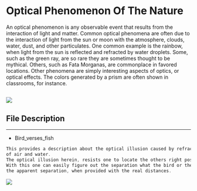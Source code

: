 # Optical Phenomenon Of The Nature
 An optical phenomenon is any observable event that results from the interaction of light and matter.
 Common optical phenomena are often due to the interaction of light from the sun or moon with the atmosphere, clouds, water,     dust, and other particulates. One common example is the rainbow, when light from the sun is reflected and refracted by water   droplets. Some, such as the green ray, are so rare they are sometimes thought to be mythical. Others, such as Fata Morganas, are commonplace in favored locations. Other phenomena are simply interesting aspects of optics, or optical effects. The colors generated by a prism are often shown in classrooms, for instance.
 

![](file:///home/divya/Downloads/Awesome_Optical_Phenomenon.jpg)
---

## File Description
---
* Bird_verses_fish
```c
This provides a description about the optical illusion caused by refraction at the interface
of air and water.
The optical illusion herein, resists one to locate the others right position with respect to itself.
With this one can easily figure out the separation what the bird or the fish would face, 
the apparent separation, when provided with the real distances.
 ```
![](file:///home/divya/Downloads/Bird_verses_Fish.png)
